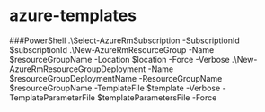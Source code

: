 # azure-templates

###PowerShell
.\Select-AzureRmSubscription -SubscriptionId $subscriptionId
.\New-AzureRmResourceGroup -Name $resourceGroupName -Location $location -Force -Verbose
.\New-AzureRmResourceGroupDeployment -Name $resourceGroupDeploymentName -ResourceGroupName $resourceGroupName -TemplateFile $template -Verbose -TemplateParameterFile $templateParametersFile -Force
